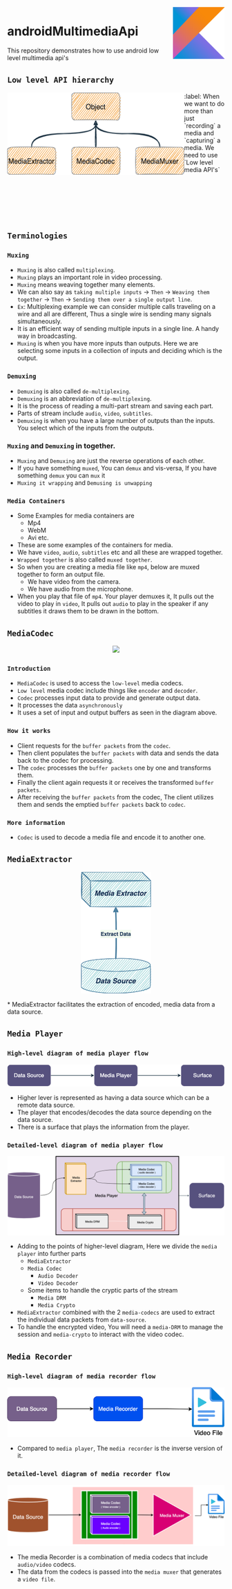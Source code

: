 <img src="https://github.com/devrath/devrath/blob/master/images/kotlin_logo.png" align="right" title="Kotlin Logo" width="120">

# androidMultimediaApi
This repository demonstrates how to use android low level multimedia api's 

## `Low level API hierarchy`
<img align="left" height="190" width="410" src="https://github.com/devrath/androidMultimediaApi/blob/main/assets/hierarchy.png"  alt="dev_logo"/>
:label: When we want to do more than just `recording` a media and `capturing` a media. We need to use `Low level media API's`
</br></br></br></br></br></br></br>


## `Terminologies`

### `Muxing`
* `Muxing` is also called `multiplexing`.
* `Muxing` plays an important role in video processing.
* `Muxing` means weaving together many elements.
* We can also say as `taking multiple inputs` -> `Then` -> `Weaving them together` -> `Then` -> `Sending them over a single output line`.
* `Ex`: Multiplexing example we can consider multiple calls traveling on a wire and all are different, Thus a single wire is sending many signals simultaneously.
* It is an efficient way of sending multiple inputs in a single line. A handy way in broadcasting.
* `Muxing` is when you have more inputs than outputs. Here we are selecting some inputs in a collection of inputs and deciding which is the output.


### `Demuxing`
* `Demuxing` is also called `de-multiplexing`.
* `Demuxing` is an abbreviation of `de-multiplexing`.
* It is the process of reading a multi-part stream and saving each part.
* Parts of stream include `audio`, `video`, `subtitles`.
* `Demuxing` is when you have a large number of outputs than the inputs. You select which of the inputs from the outputs.

### `Muxing` and `Demuxing` in together.
* `Muxing` and `Demuxing` are just the reverse operations of each other.
* If you have something `muxed`, You can `demux` and vis-versa, If you have something `demux` you can `mux` it
* `Muxing it wrapping` and `Demusing is unwapping`

### `Media Containers`
* Some Examples for media containers are 
  * Mp4
  * WebM
  * Avi etc.
* These are some examples of the containers for media.
* We have `video`, `audio`, `subtitles` etc and all these are wrapped together. 
* `Wrapped together` is also called `muxed together`. 
* So when you are creating a media file like `mp4`, below are muxed together to form an output file.
  * We have video from the camera.
  * We have audio from the microphone.
* When you play that file of `mp4`. Your player demuxes it, It pulls out the video to play in `video`, It pulls out `audio` to play in the speaker if any subtitles it draws them to be drawn in the bottom.

## `MediaCodec`

<p align="center">
  <img src="https://developer.android.com/images/media/mediacodec_buffers.png">
</p>

### `Introduction`
* `MediaCodec` is used to access the `low-level` media codecs.
* `Low level` media codec include things like `encoder` and `decoder`.
* `Codec` processes input data to provide and generate output data. 
* It processes the data `asynchronously`
* It uses a set of input and output buffers as seen in the diagram above.

### `How it works`
* Client requests for the `buffer packets` from the `codec`.
* Then client populates the `buffer packets` with data and sends the data back to the codec for processing.
* The `codec` processes the `buffer packets` one by one and transforms them.
* Finally the client again requests it or receives the transformed `buffer packets`. 
* After receiving the `buffer packets` from the codec, The client utilizes them and sends the emptied `buffer packets` back to `codec`.

### `More information`
* `Codec` is used to decode a media file and encode it to another one.

## `MediaExtractor`

<p align="center">
  <img src="https://github.com/devrath/androidMultimediaApi/blob/main/assets/media_extractor.png">
</p>
* MediaExtractor facilitates the extraction of encoded, media data from a data source.

## `Media Player`

### `High-level diagram of media player flow`
<p align="center">
  <img src="https://github.com/devrath/androidMultimediaApi/blob/main/assets/high_level_diagram.png">
</p>

* Higher lever is represented as having a data source which can be a remote data source.
* The player that encodes/decodes the data source depending on the data source.
* There is a surface that plays the information from the player.

### `Detailed-level diagram of media player flow`
<p align="center">
  <img src="https://github.com/devrath/androidMultimediaApi/blob/main/assets/detaileddiagram.png">
</p>

* Adding to the points of higher-level diagram, Here we divide the `media player` into further parts
  * `MediaExtractor`
  * `Media Codec`
    * `Audio Decoder`
    * `Video Decoder`
  * Some items to handle the cryptic parts of the stream
    * `Media DRM`
    * `Media Crypto`
* `MediaExtractor` combined with the 2 `media-codecs` are used to extract the individual data packets from `data-source`.
* To handle the encrypted video, You will need a `media-DRM` to manage the session and `media-crypto` to interact with the video codec.


## `Media Recorder`

### `High-level diagram of media recorder flow`
<p align="center">
  <img src="https://github.com/devrath/androidMultimediaApi/blob/main/assets/media_recorder_high_level.png">
</p>

* Compared to `media player`, The `media recorder` is the inverse version of it. 

### `Detailed-level diagram of media recorder flow`
<p align="center">
  <img src="https://github.com/devrath/androidMultimediaApi/blob/main/assets/media_recorder_detailed_level.png">
</p>

* The media Recorder is a combination of media codecs that include `audio/video` codecs.
* The data from the codecs is passed into the `media muxer` that generates a `video file`.


